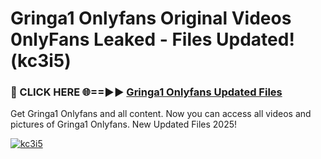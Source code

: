 # Gringa1 Onlyfans Original Videos 0nlyFans Leaked - Files Updated! (kc3i5)

<h3>🔴 CLICK HERE 🌐==►► <a href="https://tinyurl.com/2m67pmp6" rel="nofollow">Gringa1 Onlyfans Updated Files</a></h3>

Get Gringa1 Onlyfans and all content. Now you can access all videos and pictures of Gringa1 Onlyfans. New Updated Files 2025!

[![kc3i5](https://i.imgur.com/H4QAA4z.gif)](https://tinyurl.com/2m67pmp6)